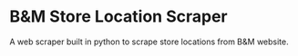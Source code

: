 # B&M Store Location Scraper

A web scraper built in python to scrape store locations from B&M website.

